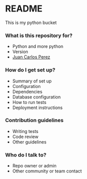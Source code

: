 # README #

This is my python bucket 

### What is this repository for? ###

* Python and more python
* Version
* [Juan Carlos Perez](https://https://github.com/yoplait/python)

### How do I get set up? ###

* Summary of set up
* Configuration
* Dependencies
* Database configuration
* How to run tests
* Deployment instructions

### Contribution guidelines ###

* Writing tests
* Code review
* Other guidelines

### Who do I talk to? ###

* Repo owner or admin
* Other community or team contact